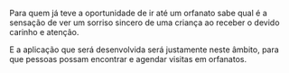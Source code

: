 Para quem já teve a oportunidade de ir até um orfanato sabe qual é a sensação de ver um sorriso sincero de uma criança ao receber o devido carinho e atenção.

E a aplicação que será desenvolvida será justamente neste âmbito, para que pessoas possam encontrar e agendar visitas em orfanatos.